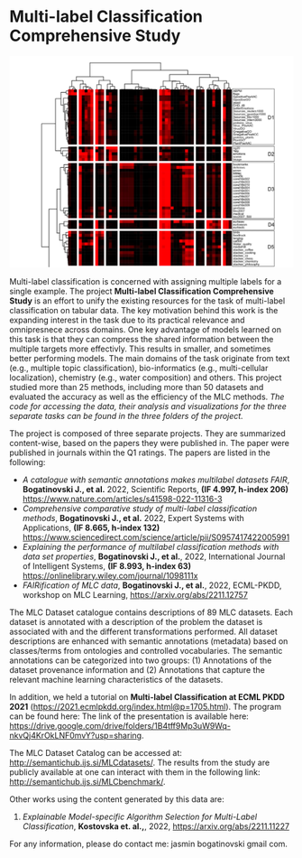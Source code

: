 # Multi-label Classification Comprehensive Study


![image](bkgd.jpg)

Multi-label classification is concerned with assigning multiple labels for a single example. The project **Multi-label Classification Comprehensive Study** is an effort to unify the existing resources
for the task of multi-label classification on tabular data. The key motivation behind this work is the expanding interest in the task due to its practical relevance and omnipresnece across domains.
One key advantage of models learned on this task is that they can compress the shared information between the multiple targets more effectivly. This results in 
smaller, and sometimes better performing models. The main domains of the task originate from text (e.g., multiple topic classification), bio-informatics (e.g., multi-cellular localization), chemistry (e.g., water composition) and others.
This project studied more than 25 methods, including more than 50 datasets and evaluated the accuracy as well as the efficiency of the MLC methods.
*The code for accessing the data, their analysis and visualizations for the three separate tasks can be found in the three folders of the project.*

The project is composed of three separate projects. They are summarized content-wise, based on the papers they were published in. The paper were published in journals within the Q1 ratings. 
The papers are listed in the following:  



* *A catalogue with semantic annotations makes multilabel datasets FAIR*, **Bogatinovski J., et al.** 2022, Scientific Reports, **(IF 4.997, h-index 206)** https://www.nature.com/articles/s41598-022-11316-3
* *Comprehensive comparative study of multi-label classification methods*, **Bogatinovski J., et al.** 2022, Expert Systems with Applications, **(IF 8.665, h-index 132)** https://www.sciencedirect.com/science/article/pii/S0957417422005991
* *Explaining the performance of multilabel classification methods with data set properties*, **Bogatinovski J., et al.**, 2022, International Journal of Intelligent Systems, **(IF 8.993, h-index 63)** https://onlinelibrary.wiley.com/journal/1098111x
* *FAIRification of MLC data*, **Bogatinovski J., et al.**, 2022, ECML-PKDD, workshop on MLC Learning, https://arxiv.org/abs/2211.12757

The MLC Dataset catalogue contains descriptions of 89 MLC datasets. Each dataset is annotated with a description of the problem the dataset is associated with and the different transformations performed. All dataset descriptions are enhanced with semantic annotations (metadata) based on classes/terms from ontologies and controlled vocabularies. The semantic annotations can be categorized into two groups: (1) Annotations of the dataset provenance information and (2) Annotations that capture the relevant machine learning characteristics of the datasets.

In addition, we held a tutorial on **Multi-label Classification at ECML PKDD 2021** (https://2021.ecmlpkdd.org/index.html@p=1705.html). The program can be found here: 
The link of the presentation is available here: https://drive.google.com/drive/folders/1B4tff9Mp3uW9Wq-nkvQj4KrOkLNF0mvY?usp=sharing. 

The MLC Dataset Catalog can be accessed at: http://semantichub.ijs.si/MLCdatasets/.
The results from the study are publicly available at one can interact with them in the following link: http://semantichub.ijs.si/MLCbenchmark/.

Other works using the content generated by this data are: 

1. *Explainable Model-specific Algorithm Selection for Multi-Label Classification*, **Kostovska et. al.,**, 2022, https://arxiv.org/abs/2211.11227 

For any information, please do contact me: jasmin <dot> bogatinovski <at> gmail <dot> com.